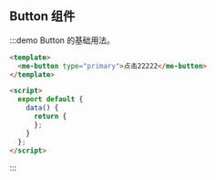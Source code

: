 ## Button 组件



:::demo Button 的基础用法。

```html
<template>
  <me-button type="primary">点击22222</me-button>
</template>

<script>
  export default {
    data() {
      return {
      };
    }
  };
</script>
```

:::
